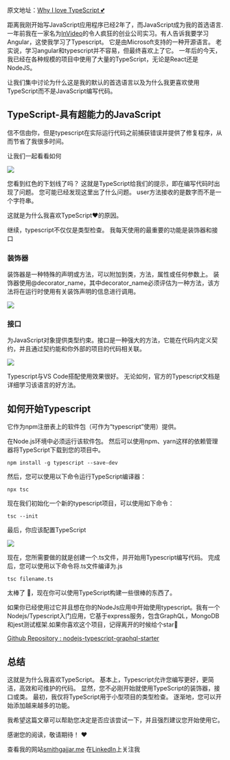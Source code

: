原文地址：[Why I love TypeScript 💕](https://dev.to/smithg09/why-i-love-typescript-4jdc)   

距离我刚开始写JavaScript应用程序已经2年了，而JavaScript成为我的首选语言.一年前我在一家名为[InVideo](https://invideo.io/)的令人疯狂的创业公司实习。有人告诉我要学习Angular，这使我学习了Typescript。 它是由Microsoft支持的一种开源语言。 老实说，学习angular和typescript并不容易，但最终喜欢上了它。 一年后的今天，我已经在各种规模的项目中使用了大量的TypeScript，无论是React还是NodeJS。  

让我们集中讨论为什么这是我的默认的首选语言以及为什么我更喜欢使用TypeScript而不是JavaScript编写代码。

## TypeScript-具有超能力的JavaScript
信不信由你，但是typescript在实际运行代码之前捕获错误并提供了修复程序，从而节省了我很多时间。

让我们一起看看如何

![](https://res.cloudinary.com/practicaldev/image/fetch/s--JfOlpGy8--/c_limit%2Cf_auto%2Cfl_progressive%2Cq_auto%2Cw_880/https://dev-to-uploads.s3.amazonaws.com/i/yqs0wf1qg4jnhkz4plkg.PNG)


您看到红色的下划线了吗？ 这就是TypeScript给我们的提示，即在编写代码时出现了问题。
您可能已经发现这里出了什么问题。 user方法接收的是数字而不是一个字符串。

这就是为什么我喜欢TypeScript❤的原因。

继续，typescript不仅仅是类型检查。 我每天使用的最重要的功能是装饰器和接口

### 装饰器

装饰器是一种特殊的声明或方法，可以附加到类，方法，属性或任何参数上。 装饰器使用@decorator_name，其中decorator_name必须评估为一种方法，该方法将在运行时使用有关装饰声明的信息进行调用。

![](https://res.cloudinary.com/practicaldev/image/fetch/s--hr1jxvLv--/c_limit%2Cf_auto%2Cfl_progressive%2Cq_auto%2Cw_880/https://dev-to-uploads.s3.amazonaws.com/i/malb3e064mzoy7jkttox.PNG)


### 接口

为JavaScript对象提供类型约束。接口是一种强大的方法，它能在代码内定义契约，并且通过契约能和你外部的项目的代码相关联。

![](https://res.cloudinary.com/practicaldev/image/fetch/s--B9jD62qN--/c_limit%2Cf_auto%2Cfl_progressive%2Cq_auto%2Cw_880/https://dev-to-uploads.s3.amazonaws.com/i/jlw72gkww4m2bjh5o0by.PNG)

Typescript与VS Code搭配使用效果很好。 无论如何，官方的Typescript文档是详细学习该语言的好方法。

## 如何开始Typescript  
它作为npm注册表上的软件包（可作为“typescript”使用）提供。

在Node.js环境中必须运行该软件包。 然后可以使用npm、yarn这样的依赖管理器将TypeScript下载到您的项目中。
```
npm install -g typescript --save-dev
```
然后，您可以使用以下命令运行TypeScript编译器：
```
npx tsc
```
现在我们初始化一个新的typescript项目，可以使用如下命令：
```
tsc --init
```

最后，你应该配置TypeScript

![](https://res.cloudinary.com/practicaldev/image/fetch/s--WZLpdAWe--/c_limit%2Cf_auto%2Cfl_progressive%2Cq_auto%2Cw_880/https://dev-to-uploads.s3.amazonaws.com/i/x98hud8warbke5gbal7u.PNG)

现在，您所需要做的就是创建一个.ts文件，并开始用Typescript编写代码。 完成后，您可以使用以下命令将.ts文件编译为.js
```
tsc filename.ts
```

太棒了 🎉，现在你可以使用TypeScript构建一些很棒的东西了。

如果你已经使用过它并且想在你的NodeJs应用中开始使用typescript。我有一个Nodejs/Typescript入门应用，它基于express服务，包含GraphQL，MongoDB和jest测试框架.如果你喜欢这个项目，记得离开的时候给个star🌟

[Github Repository : nodejs-typescript-graphql-starter](https://github.com/smithg09/nodejs-typescript-graphql-starter)

## 总结

这就是为什么我喜欢TypeScript。 基本上，Typescript允许您编写更好，更简洁，高效和可维护的代码。 显然，您不必刚开始就使用TypeScript的装饰器，接口或类。 最初，我仅将TypeScript用于小型项目的类型检查。 逐渐地，您可以开始添加越来越多的功能。

我希望这篇文章可以帮助您决定是否应该尝试一下，并且强烈建议您开始使用它。

感谢您的阅读，敬请期待！ ❤

查看我的网站[smithgajjar.me](https://smithgajjar.me/)
在[LinkedIn](https://www.linkedin.com/in/smith-gajjar-5a27716b/)上关注我